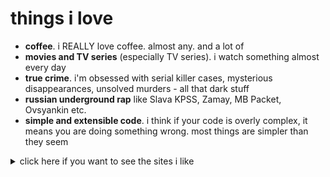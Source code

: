# things i love

- **coffee**. i REALLY love coffee. almost any. and a lot of  
- **movies and TV series** (especially TV series). i watch something almost every day  
- **true crime**. i'm obsessed with serial killer cases, mysterious disappearances, unsolved murders - all that dark stuff  
- **russian underground rap** like Slava KPSS, Zamay, MB Packet, Ovsyankin etc.  
- **simple and extensible code**. i think if your code is overly complex, it means you are doing something wrong. most things are simpler than they seem

<details>
<summary class="pulse-text">click here if you want to see the sites i like</summary>

- huge collection of Xakep issues - [図書館.きく.コム](https://図書館.きく.コム/)  
- i like to surf here - [neocities.org/browse](https://neocities.org/browse)  
- very atmospheric forum about black metal - [lycanthropia](https://www.lycanthropia.net/)  
- animated gif search from internet archive - [gifcities.org](https://gifcities.org/)  
- very cool design - [combatbaby.neocities.org](https://combatbaby.neocities.org/)  
</details>